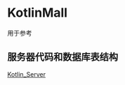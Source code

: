 # KotlinMall

用于参考


## 服务器代码和数据库表结构

[Kotlin_Server](https://github.com/maoai-xianyu/Kotlin_Server)
